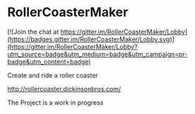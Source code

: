 # RollerCoasterMaker

[![Join the chat at https://gitter.im/RollerCoasterMaker/Lobby](https://badges.gitter.im/RollerCoasterMaker/Lobby.svg)](https://gitter.im/RollerCoasterMaker/Lobby?utm_source=badge&utm_medium=badge&utm_campaign=pr-badge&utm_content=badge)

Create and ride a roller coaster

http://rollercoaster.dickinsonbros.com/

The Project is a work in progress

